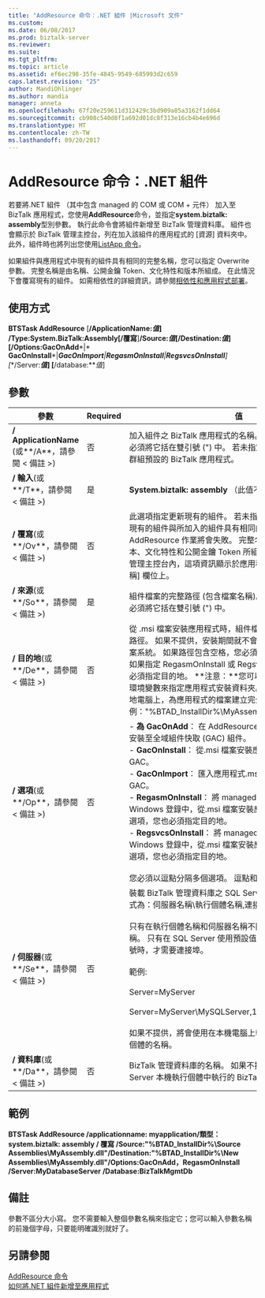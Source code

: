 ```yaml
---
title: "AddResource 命令：.NET 組件 |Microsoft 文件"
ms.custom: 
ms.date: 06/08/2017
ms.prod: biztalk-server
ms.reviewer: 
ms.suite: 
ms.tgt_pltfrm: 
ms.topic: article
ms.assetid: ef6ec298-35fe-4845-9549-685993d2c659
caps.latest.revision: "25"
author: MandiOhlinger
ms.author: mandia
manager: anneta
ms.openlocfilehash: 67f20e259611d312429c3bd909a85a3162f1dd64
ms.sourcegitcommit: cb908c540d8f1a692d01dc8f313e16cb4b4e696d
ms.translationtype: MT
ms.contentlocale: zh-TW
ms.lasthandoff: 09/20/2017
---
```

# <a name="addresource-command-net-assembly"></a>AddResource 命令：.NET 組件
若要將.NET 組件 （其中包含 managed 的 COM 或 COM + 元件） 加入至 BizTalk 應用程式，您使用**AddResource**命令，並指定**system.biztalk: assembly**型別參數。 執行此命令會將組件新增至 BizTalk 管理資料庫。 組件也會顯示於 BizTalk 管理主控台，列在加入該組件的應用程式的 [資源] 資料夾中。 此外，組件時也將列出您使用[ListApp 命令](../core/listapp-command.md)。  
  
 如果組件與應用程式中現有的組件具有相同的完整名稱，您可以指定 Overwrite 參數。 完整名稱是由名稱、公開金鑰 Token、文化特性和版本所組成。 在此情況下會覆寫現有的組件。 如需相依性的詳細資訊，請參閱[相依性和應用程式部署](../core/dependencies-and-application-deployment.md)。  
  
## <a name="usage"></a>使用方式  
 **BTSTask AddResource** [**/ApplicationName:***值*] **/Type:System.BizTalk:Assembly**[**/覆寫**]**/Source:***值*[**/Destination:***值*] [**/Options:GacOnAdd***&#124;* **GacOnInstall***&#124;***GacOnImport**&#124;**RegasmOnInstall**&#124;**RegsvcsOnInstall**] [**/Server:***值*] [**/database:***值*]  
  
## <a name="parameters"></a>參數  
  
|參數|Required|值|  
|---------------|--------------|-----------|  
|**/ ApplicationName** (或**/A**，請參閱 < 備註 >)|否|加入組件之 BizTalk 應用程式的名稱。 如果名稱包含空格，您必須將它括在雙引號 (") 中。 若未指定應用程式名稱，將使用群組預設的 BizTalk 應用程式。|  
|**/ 輸入**(或**/T**，請參閱 < 備註 >)|是|**System.biztalk: assembly** （此值不區分大小寫）。|  
|**/ 覆寫**(或**/Ov**，請參閱 < 備註 >)|否|此選項指定更新現有的組件。 若未指定此選項，且應用程式中現有的組件與所加入的組件具有相同的完整名稱，AddResource 作業將會失敗。 完整名稱是由組件名稱、版本、文化特性和公開金鑰 Token 所組成。 在 BizTalk Server 管理主控台內，這項資訊顯示於應用程式 [資源] 資料夾的 [名稱] 欄位上。|  
|**/ 來源**(或**/So**，請參閱 < 備註 >)|是|組件檔案的完整路徑 (包含檔案名稱)。 如果路徑包含空格，您必須將它括在雙引號 (") 中。|  
|**/ 目的地**(或**/De**，請參閱 < 備註 >)|否|從 .msi 檔案安裝應用程式時，組件檔案之複製目的位置的完整路徑。 如果不提供，安裝期間就不會將組件檔案複製到本機檔案系統。 如果路徑包含空格，您必須將它括在雙引號 (") 中。 如果指定 RegasmOnInstall 或 RegsvcsOnInstall 選項，您也必須指定目的地。 **注意：**您可以使用 %btad_installdir%環境變數來指定應用程式安裝資料夾。 這樣就能在不同的目的地電腦上，為應用程式的檔案建立完全一致的存放位置。 範例："%BTAD_InstallDir%\MyAssemblies\Orchestrations.dll"|  
|**/ 選項**(或**/Op**，請參閱 < 備註 >)|否|-   **為 GacOnAdd**： 在 AddResource 作業期間，在本機電腦上安裝至全域組件快取 (GAC) 組件。<br />-   **GacOnInstall**： 從.msi 檔案安裝應用程式時，將組件安裝到 GAC。<br />-   **GacOnImport**： 匯入應用程式.msi 檔案時，將組件安裝到 GAC。<br />-   **RegasmOnInstall**： 將 managed 的 COM 組件加入至 Windows 登錄中，從.msi 檔案安裝應用程式。 如果指定這個選項，您也必須指定目的地。<br />-   **RegsvcsOnInstall**： 將 managed 的 COM + 組件加入至 Windows 登錄中，從.msi 檔案安裝應用程式。 如果指定這個選項，您也必須指定目的地。<br /><br /> 您必須以逗點分隔多個選項。 逗點和值之間不能有空格。|  
|**/ 伺服器**(或**/Se**，請參閱 < 備註 >)|否|裝載 BizTalk 管理資料庫之 SQL Server 執行個體的名稱，其格式為：伺服器名稱\執行個體名稱,連接埠。<br /><br /> 只有在執行個體名稱和伺服器名稱不同時，才需要執行個體名稱。 只有在 SQL Server 使用預設值 (1433) 以外的連接埠編號時，才需要連接埠。<br /><br /> 範例:<br /><br /> Server=MyServer<br /><br /> Server=MyServer\MySQLServer,1533<br /><br /> 如果不提供，將會使用在本機電腦上執行的 SQL Server 執行個體的名稱。|  
|**/ 資料庫**(或**/Da**，請參閱 < 備註 >)|否|BizTalk 管理資料庫的名稱。 如果不提供，將會使用在 SQL Server 本機執行個體中執行的 BizTalk 管理資料庫。|  
  
## <a name="sample"></a>範例  
 **BTSTask AddResource /applicationname: myapplication/類型： system.biztalk: assembly / 覆寫 /Source:"%BTAD_InstallDir%\Source Assemblies\MyAssembly.dll"/Destination:"%BTAD_InstallDir%\New Assemblies\MyAssembly.dll"/Options:GacOnAdd，RegasmOnInstall /Server:MyDatabaseServer /Database:BizTalkMgmtDb**  
  
## <a name="remarks"></a>備註  
 參數不區分大小寫。 您不需要輸入整個參數名稱來指定它；您可以輸入參數名稱的前幾個字母，只要能明確識別就好了。  
  
## <a name="see-also"></a>另請參閱  
 [AddResource 命令](../core/addresource-command.md)   
 [如何將.NET 組件新增至應用程式](../core/how-to-add-a-net-assembly-to-an-application.md)